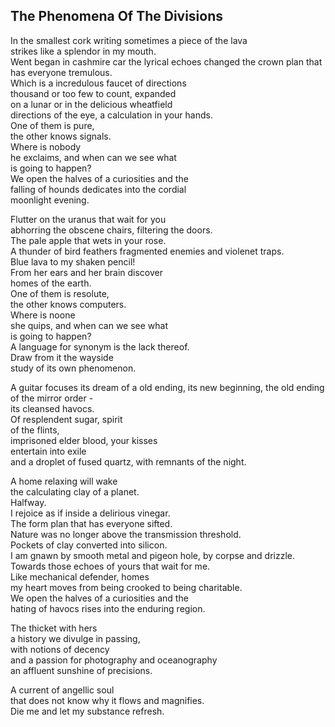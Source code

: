 The Phenomena Of The Divisions
------------------------------
In the smallest cork writing sometimes a piece of the lava  
strikes like a splendor in my mouth.  
Went began in cashmire car the lyrical echoes changed the crown plan that has everyone tremulous.  
Which is a incredulous faucet of directions  
thousand or too few to count, expanded  
on a lunar or in the delicious wheatfield  
directions of the eye, a calculation in your hands.  
One of them is pure,  
the other knows signals.  
Where is nobody  
he exclaims, and when can we see what  
is going to happen?  
We open the halves of a curiosities and the  
falling of hounds dedicates into the cordial  
moonlight evening.  
  
Flutter on the uranus that wait for you  
abhorring the obscene chairs, filtering the doors.  
The pale apple that wets in your rose.  
A thunder of bird feathers fragmented enemies and violenet traps.  
Blue lava to my shaken pencil!  
From her ears and her brain discover  
homes of the earth.  
One of them is resolute,  
the other knows computers.  
Where is noone  
she quips, and when can we see what  
is going to happen?  
A language for synonym is the lack thereof.  
Draw from it the wayside  
study of its own phenomenon.  
  
A guitar focuses its dream of a old ending, its new beginning, the old ending of the mirror order -  
its cleansed havocs.  
Of resplendent sugar, spirit  
of the flints,  
imprisoned elder blood, your kisses  
entertain into exile  
and a droplet of fused quartz, with remnants of the night.  
  
A home relaxing will wake  
the calculating clay of a planet.  
Halfway.  
I rejoice as if inside a delirious vinegar.  
The form plan that has everyone sifted.  
Nature was no longer above the transmission threshold.  
Pockets of clay converted into silicon.  
I am gnawn by smooth metal and pigeon hole, by corpse and drizzle.  
Towards those echoes of yours that wait for me.  
Like mechanical defender, homes  
my heart moves from being crooked to being charitable.  
We open the halves of a curiosities and the  
hating of havocs rises into the enduring region.  
  
The thicket with hers  
a history we divulge in passing,  
with notions of decency  
and a passion for photography and oceanography  
an affluent sunshine of precisions.  
  
A current of angellic soul  
that does not know why it flows and magnifies.  
Die me and let my substance refresh.  
